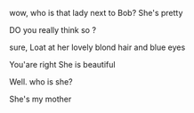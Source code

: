 wow, who is that lady next to Bob? She's pretty

DO you really think so ?

sure, Loat at her lovely blond hair and blue eyes 

You'are right  She is beautiful

Well. who is she?

She's my mother 

